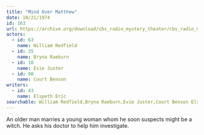 ```yaml
---
title: "Mind Over Matthew"
date: 10/21/1974
id: 163
url: https://archive.org/download/cbs_radio_mystery_theater/cbs_radio_mystery_theater-0151-0200.zip/cbs_radio_mystery_theater-0151-0200%2Fcbsrmt_0163_mind_over_matthew.mp3
actors:  
  - id: 63
    name: William Redfield  
  - id: 35
    name: Bryna Raeburn  
  - id: 10
    name: Evie Juster  
  - id: 90
    name: Court Benson
writers:  
  - id: 43
    name: Elspeth Eric
searchable: William Redfield,Bryna Raeburn,Evie Juster,Court Benson Elspeth Eric
---
```

An older man marries a young woman whom he soon suspects might be a witch. He asks his doctor to help him investigate.